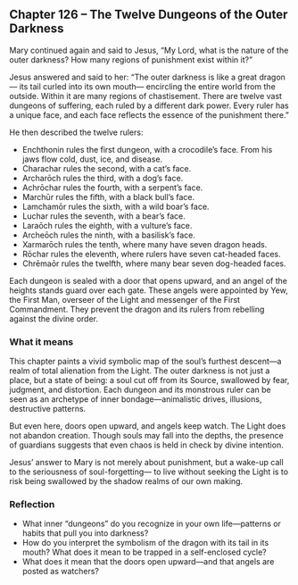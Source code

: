 ## Chapter 126 – The Twelve Dungeons of the Outer Darkness

Mary continued again and said to Jesus, “My Lord, what is the nature of the outer darkness? How many regions of punishment exist within it?”

Jesus answered and said to her: “The outer darkness is like a great dragon— its tail curled into its own mouth— encircling the entire world from the outside. Within it are many regions of chastisement. There are twelve vast dungeons of suffering, each ruled by a different dark power. Every ruler has a unique face, and each face reflects the essence of the punishment there.”

He then described the twelve rulers:

* Enchthonin rules the first dungeon, with a crocodile’s face. From his jaws flow cold, dust, ice, and disease.  
* Charachar rules the second, with a cat’s face.  
* Archarōch rules the third, with a dog’s face.  
* Achrōchar rules the fourth, with a serpent’s face.  
* Marchūr rules the fifth, with a black bull’s face.  
* Lamchamōr rules the sixth, with a wild boar’s face.  
* Luchar rules the seventh, with a bear’s face.  
* Laraōch rules the eighth, with a vulture’s face.  
* Archeōch rules the ninth, with a basilisk’s face.  
* Xarmarōch rules the tenth, where many have seven dragon heads.  
* Rōchar rules the eleventh, where rulers have seven cat-headed faces.  
* Chrēmaōr rules the twelfth, where many bear seven dog-headed faces.

Each dungeon is sealed with a door that opens upward, and an angel of the heights stands guard over each gate. These angels were appointed by Yew, the First Man, overseer of the Light and messenger of the First Commandment. They prevent the dragon and its rulers from rebelling against the divine order.

### What it means

This chapter paints a vivid symbolic map of the soul’s furthest descent—a realm of total alienation from the Light. The outer darkness is not just a place, but a state of being: a soul cut off from its Source, swallowed by fear, judgment, and distortion. Each dungeon and its monstrous ruler can be seen as an archetype of inner bondage—animalistic drives, illusions, destructive patterns.

But even here, doors open upward, and angels keep watch. The Light does not abandon creation. Though souls may fall into the depths, the presence of guardians suggests that even chaos is held in check by divine intention.

Jesus’ answer to Mary is not merely about punishment, but a wake-up call to the seriousness of soul-forgetting— to live without seeking the Light is to risk being swallowed by the shadow realms of our own making.

### Reflection

* What inner “dungeons” do you recognize in your own life—patterns or habits that pull you into darkness?
* How do you interpret the symbolism of the dragon with its tail in its mouth? What does it mean to be trapped in a self-enclosed cycle?
* What does it mean that the doors open upward—and that angels are posted as watchers?
